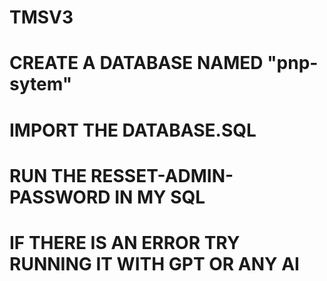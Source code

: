 # TMSV3
# CREATE A DATABASE NAMED "pnp-sytem"
# IMPORT THE DATABASE.SQL
# RUN THE RESSET-ADMIN-PASSWORD IN MY SQL
# IF THERE IS AN ERROR TRY RUNNING IT WITH GPT OR ANY AI
#
